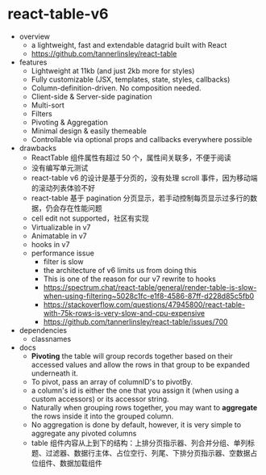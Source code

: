 # react-table-v6

- overview
  - a lightweight, fast and extendable datagrid built with React
  - https://github.com/tannerlinsley/react-table
- features
  - Lightweight at 11kb (and just 2kb more for styles)
  - Fully customizable (JSX, templates, state, styles, callbacks)
  - Column-definition-driven. No composition needed.
  - Client-side & Server-side pagination
  - Multi-sort
  - Filters
  - Pivoting & Aggregation
  - Minimal design & easily themeable
  - Controllable via optional props and callbacks everywhere possible
- drawbacks
  - ReactTable 组件属性有超过 50 个，属性间关联多，不便于阅读
  - 没有编写单元测试
  - react-table v6 的设计是基于分页的，没有处理 scroll 事件，因为移动端的滚动列表体验不好
  - react-table 基于 pagination 分页显示，若手动控制每页显示过多行的数据，仍会存在性能问题
  - cell edit not supported，社区有实现
  - Virtualizable in v7
  - Animatable in v7
  - hooks in v7
  - performance issue
    - filter is slow
    - the architecture of v6 limits us from doing this
    - This is one of the reason for our v7 rewrite to hooks
    - https://spectrum.chat/react-table/general/render-table-is-slow-when-using-filtering~5028c1fc-e1f8-4586-87ff-d228d85c5fb0
    - https://stackoverflow.com/questions/47945800/react-table-with-75k-rows-is-very-slow-and-cpu-expensive
    - https://github.com/tannerlinsley/react-table/issues/700
- dependencies
  - classnames
- docs
  - **Pivoting** the table will group records together based on their accessed values and allow the rows in that group to be expanded underneath it.
  - To pivot, pass an array of columnID's to pivotBy.
  - a column's id is either the one that you assign it (when using a custom accessors) or its accessor string.
  - Naturally when grouping rows together, you may want to **aggregate** the rows inside it into the grouped column.
  - No aggregation is done by default, however, it is very simple to aggregate any pivoted columns
  - table 组件内容从上到下的结构：上排分页指示器、列合并分组、单列标题、过滤器、数据行主体、占位空行、列尾、下排分页指示器、空数据占位组件、数据加载组件
